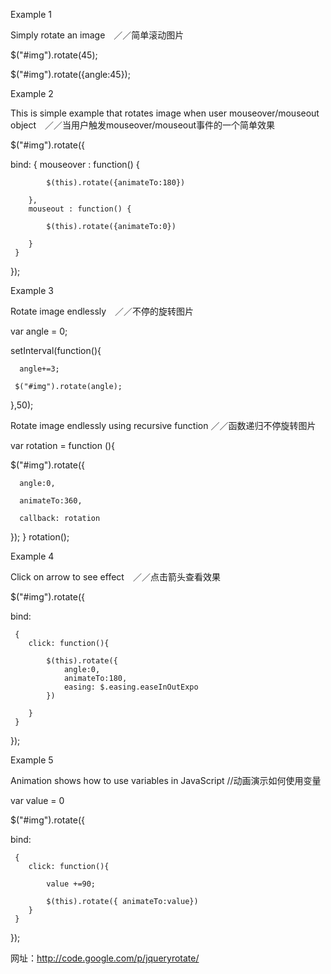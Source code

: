 Example 1

Simply rotate an image　／／简单滚动图片

$("#img").rotate(45);

$("#img").rotate({angle:45});

Example 2

This is simple example that rotates image when user mouseover/mouseout object　／／当用户触发mouseover/mouseout事件的一个简单效果

$("#img").rotate({ 

   bind: 
     { 
        mouseover : function() { 
        
            $(this).rotate({animateTo:180})
            
        },
        mouseout : function() { 
        
            $(this).rotate({animateTo:0})
            
        }
     } 
   
});


Example 3

Rotate image endlessly　／／不停的旋转图片

var angle = 0;

setInterval(function(){

      angle+=3;
      
     $("#img").rotate(angle);
     
},50);


Rotate image endlessly using recursive function ／／函数递归不停旋转图片

var rotation = function (){

   $("#img").rotate({
   
      angle:0, 
      
      animateTo:360, 
      
      callback: rotation
      
   });
}
rotation();

Example 4

Click on arrow to see effect　／／点击箭头查看效果

$("#img").rotate({ 

   bind: 
   
     { 
        click: function(){
        
            $(this).rotate({ 
                angle:0,
                animateTo:180,
                easing: $.easing.easeInOutExpo 
            })
            
        }
     } 
   
});

Example 5

Animation shows how to use variables in JavaScript //动画演示如何使用变量

var value = 0

$("#img").rotate({ 

   bind: 
   
     { 
        click: function(){
        
            value +=90;
            
            $(this).rotate({ animateTo:value})
        }
     } 
   
});

网址：http://code.google.com/p/jqueryrotate/


